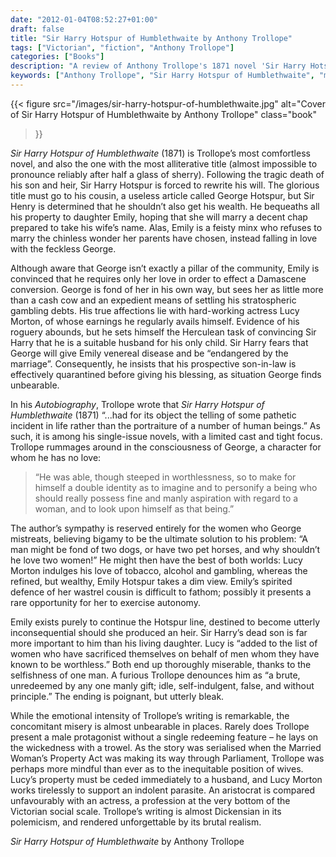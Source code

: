 ```yaml
---
date: "2012-01-04T08:52:27+01:00"
draft: false
title: "Sir Harry Hotspur of Humblethwaite by Anthony Trollope"
tags: ["Victorian", "fiction", "Anthony Trollope"]
categories: ["Books"]
description: "A review of Anthony Trollope's 1871 novel 'Sir Harry Hotspur of Humblethwaite,' his most comfortless work featuring the worthless George Hotspur who destroys Emily Hotspur and actress Lucy Morton. Discover Trollope's brutal examination of male selfishness and female sacrifice."
keywords: ["Anthony Trollope", "Sir Harry Hotspur of Humblethwaite", "male villainy", "female sacrifice", "inheritance law"]
---
```


{{< figure
  src="/images/sir-harry-hotspur-of-humblethwaite.jpg"
  alt="Cover of Sir Harry Hotspur of Humblethwaite by Anthony Trollope"
  class="book"
>}}

_Sir Harry Hotspur of Humblethwaite_ (1871) is Trollope’s most comfortless novel, and also the one with the most alliterative title (almost impossible to pronounce reliably after half a glass of sherry).
Following the tragic death of his son and heir, Sir Harry Hotspur is forced to rewrite his will. The glorious title must go to his cousin, a useless article called George Hotspur, but Sir Henry is determined that he shouldn’t also get his wealth. He bequeaths all his property to daughter Emily, hoping that she will marry a decent chap prepared to take his wife’s name. Alas, Emily is a feisty minx who refuses to marry the chinless wonder her parents have chosen, instead falling in love with the feckless George.

Although aware that George isn’t exactly a pillar of the community, Emily is convinced that he requires only her love in order to effect a Damascene conversion. George is fond of her in his own way, but sees her as little more than a cash cow and an expedient means of settling his stratospheric gambling debts. His true affections lie with hard-working actress Lucy Morton, of whose earnings he regularly avails himself. Evidence of his roguery abounds, but he sets himself the Herculean task of convincing Sir Harry that he is a suitable husband for his only child. Sir Harry fears that George will give Emily venereal disease and be “endangered by the marriage”. Consequently, he insists that his prospective son-in-law is effectively quarantined before giving his blessing, as situation George finds unbearable.

In his _Autobiography_, Trollope wrote that _Sir Harry Hotspur of Humblethwaite_ (1871) “...had for its object the telling of some pathetic incident in life rather than the portraiture of a number of human beings.” As such, it is among his single-issue novels, with a limited cast and tight focus. Trollope rummages around in the consciousness of George, a character for whom he has no love:

>“He was able, though steeped in worthlessness, so to make for himself a double identity as to imagine and to personify a being who should really possess fine and manly aspiration with regard to a woman, and to look upon himself as that being.”

The author’s sympathy is reserved entirely for the women who George mistreats, believing bigamy to be the ultimate solution to his problem: “A man might be fond of two dogs, or have two pet horses, and why shouldn’t he love two women!” He might then have the best of both worlds: Lucy Morton indulges his love of tobacco, alcohol and gambling, whereas the refined, but wealthy, Emily Hotspur takes a dim view. Emily’s spirited defence of her wastrel cousin is difficult to fathom; possibly it presents a rare opportunity for her to exercise autonomy.

Emily exists purely to continue the Hotspur line, destined to become utterly inconsequential should she produced an heir. Sir Harry’s dead son is far more important to him than his living daughter.  Lucy is “added to the list of women who have sacrificed themselves on behalf of men whom they have known to be worthless.” Both end up thoroughly miserable, thanks to the selfishness of one man. A furious Trollope denounces him as “a brute, unredeemed by any one manly gift; idle, self-indulgent, false, and without principle.” The ending is poignant, but utterly bleak.

While the emotional intensity of Trollope’s writing is remarkable, the concomitant misery is almost unbearable in places. Rarely does Trollope present a male protagonist without a single redeeming feature – he lays on the wickedness with a trowel. As the story was serialised when the Married Woman’s Property Act was making its way through Parliament, Trollope was perhaps more mindful than ever as to the inequitable position of wives. Lucy’s property must be ceded immediately to a husband, and Lucy Morton works tirelessly to support an indolent parasite. An aristocrat is compared unfavourably with an actress, a profession at the very bottom of the Victorian social scale. Trollope’s writing is almost Dickensian in its polemicism, and rendered unforgettable by its brutal realism.

_Sir Harry Hotspur of Humblethwaite_ by Anthony Trollope
